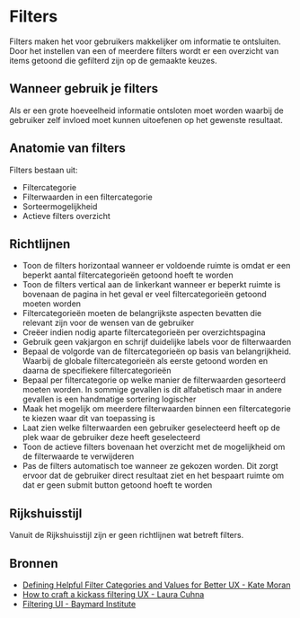 # Filters

Filters maken het voor gebruikers makkelijker om informatie te ontsluiten. Door het instellen van een of meerdere filters wordt er een overzicht van items getoond die gefilterd zijn op de gemaakte keuzes.

## Wanneer gebruik je filters

Als er een grote hoeveelheid informatie ontsloten moet worden waarbij de gebruiker zelf invloed moet kunnen uitoefenen op het gewenste resultaat.

## Anatomie van filters

Filters bestaan uit:

- Filtercategorie
- Filterwaarden in een filtercategorie
- Sorteermogelijkheid
- Actieve filters overzicht

## Richtlijnen

- Toon de filters horizontaal wanneer er voldoende ruimte is omdat er een beperkt aantal filtercategorieën getoond hoeft te worden
- Toon de filters vertical aan de linkerkant wanneer er beperkt ruimte is bovenaan de pagina in het geval er veel filtercategorieën getoond moeten worden
- Filtercategorieën moeten de belangrijkste aspecten bevatten die relevant zijn voor de wensen van de gebruiker
- Creëer indien nodig aparte filtercategorieën per overzichtspagina
- Gebruik geen vakjargon en schrijf duidelijke labels voor de filterwaarden
- Bepaal de volgorde van de filtercategorieën op basis van belangrijkheid. Waarbij de globale filtercategorieën als eerste getoond worden en daarna de specifiekere filtercategorieën
- Bepaal per filtercategorie op welke manier de filterwaarden gesorteerd moeten worden. In sommige gevallen is dit alfabetisch maar in andere gevallen is een handmatige sortering logischer
- Maak het mogelijk om meerdere filterwaarden binnen een filtercategorie te kiezen waar dit van toepassing is
- Laat zien welke filterwaarden een gebruiker geselecteerd heeft op de plek waar de gebruiker deze heeft geselecteerd
- Toon de actieve filters bovenaan het overzicht met de mogelijkheid om de filterwaarde te verwijderen
- Pas de filters automatisch toe wanneer ze gekozen worden. Dit zorgt ervoor dat de gebruiker direct resultaat ziet en het bespaart ruimte om dat er geen submit button getoond hoeft te worden

## Rijkshuisstijl

Vanuit de Rijkshuisstijl zijn er geen richtlijnen wat betreft filters.

## Bronnen

- [Defining Helpful Filter Categories and Values for Better UX - Kate Moran](https://web.archive.org/web/20210813184550/https://www.nngroup.com/articles/filter-categories-values/)
- [How to craft a kickass filtering UX - Laura Cuhna](https://uxdesign.cc/crafting-a-kickass-filtering-ux-beea1798d64b)
- [Filtering UI - Baymard Institute](https://web.archive.org/web/20211016121449/https://baymard.com/blog/horizontal-filtering-sorting-design)
